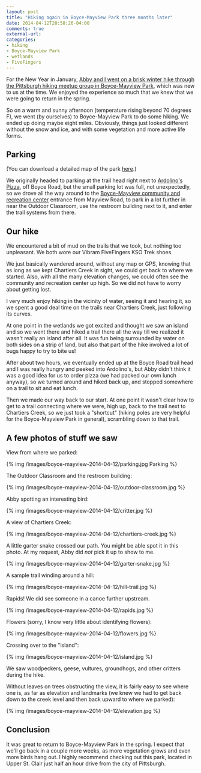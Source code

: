 ```yaml
---
layout: post
title: "Hiking again in Boyce-Mayview Park three months later"
date: 2014-04-12T20:58:26-04:00
comments: true
external-url: 
categories:
- hiking
- Boyce-Mayview Park
- wetlands
- FiveFingers
---
```

For the New Year in January, [Abby and I went on a brisk winter hike through the Pittsburgh hiking meetup group in Boyce-Mayview Park](/blog/2014/01/01/happy-new-year-with-a-boyce-mayview-park-hike-wetlands/), which was new to us at the time. We enjoyed the experience so much that we knew that we were going to return in the spring.

So on a warm and sunny afternoon (temperature rising beyond 70 degrees F), we went (by ourselves) to Boyce-Mayview Park to do some hiking. We ended up doing maybe eight miles. Obviously, things just looked different without the snow and ice, and with some vegetation and more active life forms.

<!--more-->

## Parking

(You can download a detailed map of the park [here](http://www.twpusc.org/magazine/pdf/boyce-mayview-park_map.pdf).)

We originally headed to parking at the trail head right next to [Ardolino's Pizza](http://www.ardolinopizza.com/), off Boyce Road, but the small parking lot was full, not unexpectedly, so we drove all the way around to the [Boyce-Mayview community and recreation center](http://www.twpusc.org/crc/crc-home) entrance from Mayview Road, to park in a lot further in near the Outdoor Classroom, use the restroom building next to it, and enter the trail systems from there.

## Our hike

We encountered a bit of mud on the trails that we took, but nothing too unpleasant. We both wore our Vibram FiveFingers KSO Trek shoes.

We just basically wandered around, without any map or GPS, knowing that as long as we kept Chartiers Creek in sight, we could get back to where we started. Also, with all the many elevation changes, we could often see the community and recreation center up high. So we did not have to worry about getting lost.

I very much enjoy hiking in the vicinity of water, seeing it and hearing it, so we spent a good deal time on the trails near Chartiers Creek, just following its curves.

At one point in the wetlands we got excited and thought we saw an island and so we went there and hiked a trail there all the way till we realized it wasn't really an island after all. It was fun being surrounded by water on both sides on a strip of land, but also that part of the hike involved a lot of bugs happy to try to bite us!

After about two hours, we eventually ended up at the Boyce Road trail head and I was really hungry and peeked into Ardolino's, but Abby didn't think it was a good idea for us to order pizza (we had packed our own lunch anyway), so we turned around and hiked back up, and stopped somewhere on a trail to sit and eat lunch.

Then we made our way back to our start. At one point it wasn't clear how to get to a trail connecting where we were, high up, back to the trail next to Chartiers Creek, so we just took a "shortcut" (hiking poles are very helpful for the Boyce-Mayview Park in general), scrambling down to that trail.

## A few photos of stuff we saw

View from where we parked:

{% img /images/boyce-mayview-2014-04-12/parking.jpg Parking %}

The Outdoor Classroom and the restroom building:

{% img /images/boyce-mayview-2014-04-12/outdoor-classroom.jpg %}

Abby spotting an interesting bird:

{% img /images/boyce-mayview-2014-04-12/critter.jpg %}

A view of Chartiers Creek:

{% img /images/boyce-mayview-2014-04-12/chartiers-creek.jpg %}

A little garter snake crossed our path. You might be able spot it in this photo. At my request, Abby did *not* pick it up to show to me.

{% img /images/boyce-mayview-2014-04-12/garter-snake.jpg %}

A sample trail winding around a hill:

{% img /images/boyce-mayview-2014-04-12/hill-trail.jpg %}

Rapids! We did see someone in a canoe further upstream.

{% img /images/boyce-mayview-2014-04-12/rapids.jpg %}

Flowers (sorry, I know very little about identifying flowers):

{% img /images/boyce-mayview-2014-04-12/flowers.jpg %}

Crossing over to the "island":

{% img /images/boyce-mayview-2014-04-12/island.jpg %}

We saw woodpeckers, geese, vultures, groundhogs, and other critters during the hike.

Without leaves on trees obstructing the view, it is fairly easy to see where one is, as far as elevation and landmarks (we knew we had to get back down to the creek level and then back upward to where we parked):

{% img /images/boyce-mayview-2014-04-12/elevation.jpg %}

## Conclusion

It was great to return to Boyce-Mayview Park in the spring. I expect that we'll go back in a couple more weeks, as more vegetation grows and even more birds hang out. I highly recommend checking out this park, located in Upper St. Clair just half an hour drive from the city of Pittsburgh.
